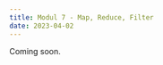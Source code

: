 ```yaml
---
title: Modul 7 - Map, Reduce, Filter
date: 2023-04-02
---
```

Coming soon.

<!---
Mar 26 
: **Modul Praktikum**{: .label .label-red }
  : \[[Modul](https://drive.google.com/file/d/1OvfYE-RKn9vaj7_DQo7S6CLqAVKQo3hz/view?usp=share_link){:target="_blank"}\]
: **Tugas Pendahuluan**{: .label .label-yellow }
  : \[[Dokumen](https://drive.google.com/file/d/1RCthtoKQ4Fo3Suw2aXBwWVDyJmAjA0o7/view?usp=sharing){:target="_blank"}\]

Mar 27
: **Tugas Individu**{: .label .label-blue }
  : \[[Dokumen](https://drive.google.com/file/d/1Otq4CQ28pu0P7KJZoy7oDmmTVpEtm5Fw/view?usp=sharing){:target="_blank"}\]

Mar 27
: **Tugas Kelompok**{: .label .label-green }
  : \[[Dokumen](https://drive.google.com/file/d/1P6xRTQckRZT5iHj5c-Ln8POoWtbWK48Y/view?usp=sharing){:target="_blank"}\]

Apr 2
: **Kunci Jawaban Tugas Individu**{: .label .label-purple }
  : \[[Kunci Jawaban](https://colab.research.google.com/drive/1982IL8-lLrcjii8A2xZ4_iFuBw0JYwxG?usp=share_link){:target="_blank"}\]
-->
